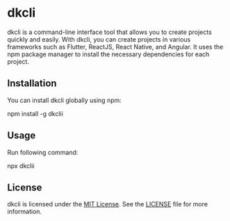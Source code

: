 # dkcli

dkcli is a command-line interface tool that allows you to create projects quickly and easily. With dkcli, you can create projects in various frameworks such as Flutter, ReactJS, React Native, and Angular. It uses the npm package manager to install the necessary dependencies for each project.

## Installation

You can install dkcli globally using npm:

npm install -g dkclii

## Usage

Run following command:

npx dkclii


## License

dkcli is licensed under the [MIT License](https://opensource.org/licenses/MIT). See the [LICENSE](https://github.com/evdk1212/dkcli) file for more information.

